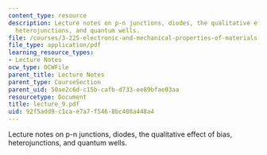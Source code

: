 ```yaml
---
content_type: resource
description: Lecture notes on p-n junctions, diodes, the qualitative effect of bias,
  heterojunctions, and quantum wells.
file: /courses/3-225-electronic-and-mechanical-properties-of-materials-fall-2007/92f5add9c1cae7a7f5468bc408a448a4_lecture_9.pdf
file_type: application/pdf
learning_resource_types:
- Lecture Notes
ocw_type: OCWFile
parent_title: Lecture Notes
parent_type: CourseSection
parent_uid: 50ae2c6d-c15b-cafb-d733-ee89bfae03aa
resourcetype: Document
title: lecture_9.pdf
uid: 92f5add9-c1ca-e7a7-f546-8bc408a448a4
---
```

Lecture notes on p-n junctions, diodes, the qualitative effect of bias, heterojunctions, and quantum wells.

